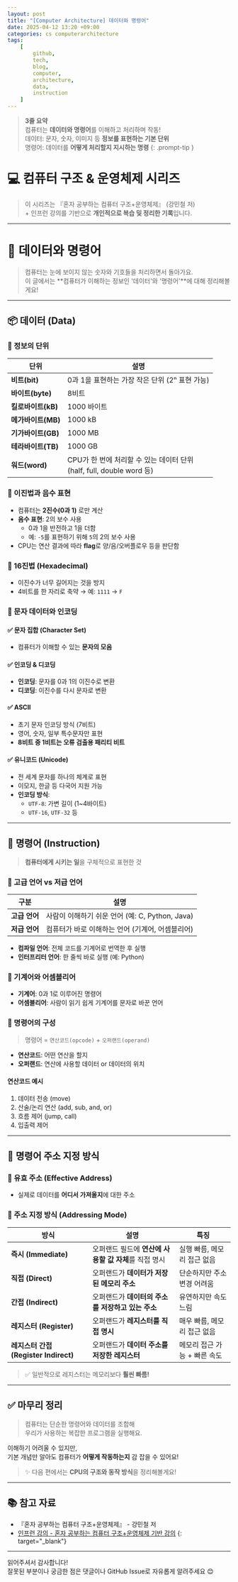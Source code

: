 ```yaml
---
layout: post
title: "[Computer Architecture] 데이터와 명령어"
date: 2025-04-12 13:20 +09:00
categories: cs computerarchitecture
tags:
    [
        github,
        tech,
        blog,
        computer,
        architecture,
        data,
        instruction
    ]
---
```


> **3줄 요약**
<br>컴퓨터는 **데이터와 명령어**를 이해하고 처리하며 작동!
<br>데이터: 문자, 숫자, 이미지 등 **정보를 표현하는 기본 단위**
<br>명령어: 데이터를 **어떻게 처리할지 지시하는 명령**
{: .prompt-tip }

# 💻 컴퓨터 구조 & 운영체제 시리즈

> 이 시리즈는 『혼자 공부하는 컴퓨터 구조+운영체제』 (강민철 저) 
> <br> + 인프런 강의를 기반으로 **개인적으로 복습 및 정리한 기록**입니다.

---

# 💾 데이터와 명령어

> 컴퓨터는 눈에 보이지 않는 숫자와 기호들을 처리하면서 돌아가요.  
> 이 글에서는 **컴퓨터가 이해하는 정보인 '데이터'와 '명령어'**에 대해 정리해볼게요!

---

## 📦 데이터 (Data)

### 🔹 정보의 단위

| 단위 | 설명 |
|------|------|
| **비트(bit)** | 0과 1을 표현하는 가장 작은 단위 (2ⁿ 표현 가능) |
| **바이트(byte)** | 8비트 |
| **킬로바이트(kB)** | 1000 바이트 |
| **메가바이트(MB)** | 1000 kB |
| **기가바이트(GB)** | 1000 MB |
| **테라바이트(TB)** | 1000 GB |
| **워드(word)** | CPU가 한 번에 처리할 수 있는 데이터 단위<br>(half, full, double word 등) |



### 🔹 이진법과 음수 표현

- 컴퓨터는 **2진수(0과 1)** 로만 계산
- **음수 표현**: 2의 보수 사용
  - 0과 1을 반전하고 1을 더함
  - 예: `-5`를 표현하기 위해 `5`의 2의 보수 사용
- CPU는 연산 결과에 따라 **flag**로 양/음/오버플로우 등을 판단함



### 🔹 16진법 (Hexadecimal)

- 이진수가 너무 길어지는 것을 방지
- 4비트를 한 자리로 축약 → 예: `1111` → `F`



### 🔹 문자 데이터와 인코딩

#### ✅ 문자 집합 (Character Set)

- 컴퓨터가 이해할 수 있는 **문자의 모음**

#### ✅ 인코딩 & 디코딩

- **인코딩**: 문자를 0과 1의 이진수로 변환  
- **디코딩**: 이진수를 다시 문자로 변환

#### ✅ ASCII

- 초기 문자 인코딩 방식 (7비트)
- 영어, 숫자, 일부 특수문자만 표현
- **8비트 중 1비트는 오류 검출용 패리티 비트**

#### ✅ 유니코드 (Unicode)

- 전 세계 문자를 하나의 체계로 표현
- 이모지, 한글 등 다국어 지원 가능
- **인코딩 방식**:
  - `UTF-8`: 가변 길이 (1~4바이트)
  - `UTF-16`, `UTF-32` 등

---

## 🧾 명령어 (Instruction)

> **컴퓨터에게 시키는 일**을 구체적으로 표현한 것

### 🔹 고급 언어 vs 저급 언어

| 구분 | 설명 |
|------|------|
| **고급 언어** | 사람이 이해하기 쉬운 언어 (예: C, Python, Java) |
| **저급 언어** | 컴퓨터가 바로 이해하는 언어 (기계어, 어셈블리어) |

- **컴파일 언어**: 전체 코드를 기계어로 번역한 후 실행  
- **인터프리터 언어**: 한 줄씩 바로 실행 (예: Python)



### 🔹 기계어와 어셈블리어

- **기계어**: 0과 1로 이루어진 명령어
- **어셈블리어**: 사람이 읽기 쉽게 기계어를 문자로 바꾼 언어



### 🔹 명령어의 구성

> 명령어 = `연산코드(opcode)` + `오퍼랜드(operand)`

- **연산코드**: 어떤 연산을 할지
- **오퍼랜드**: 연산에 사용할 데이터 or 데이터의 위치

#### 연산코드 예시

1. 데이터 전송 (move)
2. 산술/논리 연산 (add, sub, and, or)
3. 흐름 제어 (jump, call)
4. 입출력 제어

---

## 📍 명령어 주소 지정 방식

### 🔸 유효 주소 (Effective Address)

- 실제로 데이터를 **어디서 가져올지**에 대한 주소

### 🔸 주소 지정 방식 (Addressing Mode)

| 방식 | 설명 | 특징 |
|------|------|------|
| **즉시 (Immediate)** | 오퍼랜드 필드에 **연산에 사용할 값 자체**를 직접 명시 | 실행 빠름, 메모리 접근 없음 |
| **직접 (Direct)** | 오퍼랜드가 **데이터가 저장된 메모리 주소** | 단순하지만 주소 변경 어려움 |
| **간접 (Indirect)** | 오퍼랜드가 **데이터의 주소를 저장하고 있는 주소** | 유연하지만 속도 느림 |
| **레지스터 (Register)** | 오퍼랜드가 **레지스터를 직접 명시** | 매우 빠름, 메모리 접근 없음 |
| **레지스터 간접 (Register Indirect)** | 오퍼랜드가 **데이터 주소를 저장한 레지스터** | 메모리 접근 가능 + 빠른 속도 |

> ✅ 일반적으로 레지스터는 메모리보다 **훨씬 빠름!**

---

## ✅ 마무리 정리

> 컴퓨터는 단순한 명령어와 데이터를 조합해  
> 우리가 사용하는 복잡한 프로그램을 실행해요.  

이해하기 어려울 수 있지만,  
기본 개념만 알아도 컴퓨터가 **어떻게 작동하는지** 감 잡을 수 있어요!  

> ✨ 다음 편에서는 **CPU의 구조와 동작 방식**을 정리해볼게요!

---

## 📚 참고 자료

- 『혼자 공부하는 컴퓨터 구조+운영체제』 - 강민철 저  
- [인프런 강의 - 혼자 공부하는 컴퓨터 구조+운영체제 기반 강의](https://www.inflearn.com/course/%ED%98%BC%EC%9E%90-%EA%B3%B5%EB%B6%80%ED%95%98%EB%8A%94-%EC%BB%B4%ED%93%A8%ED%84%B0%EA%B5%AC%EC%A1%B0-%EC%9A%B4%EC%98%81%EC%B2%B4%EC%A0%9C)
{: target="_blank"}

---

읽어주셔서 감사합니다!  
잘못된 부분이나 궁금한 점은 댓글이나 GitHub Issue로 자유롭게 알려주세요 😊
